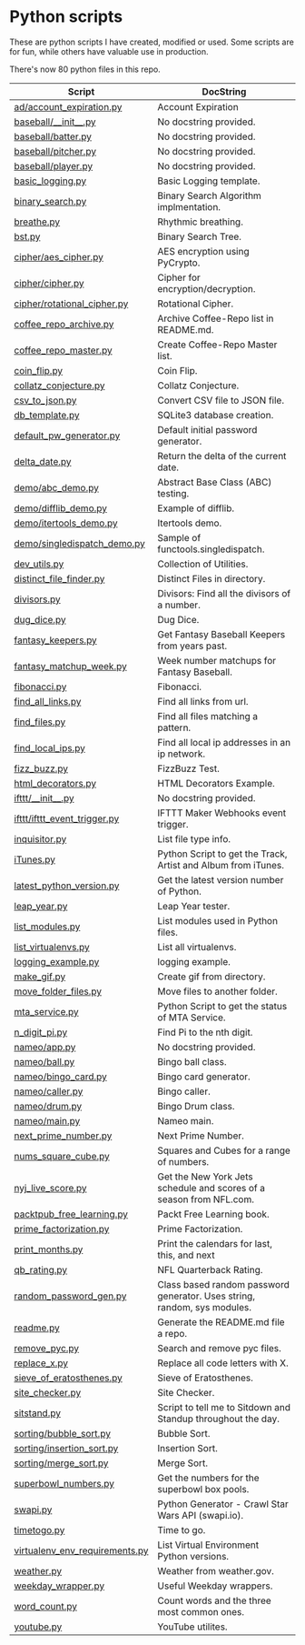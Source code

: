 # Python scripts

These are python scripts I have created, modified or used. Some scripts are for fun, while others have valuable use in production.

There's now 80 python files in this repo.

| Script  | DocString |
| ------------- | ------------- |
|<a href="./ad/account\_expiration.py">ad/account\_expiration.py</a>|Account Expiration|
|<a href="./baseball/\_\_init\_\_.py">baseball/\_\_init\_\_.py</a>|No docstring provided.|
|<a href="./baseball/batter.py">baseball/batter.py</a>|No docstring provided.|
|<a href="./baseball/pitcher.py">baseball/pitcher.py</a>|No docstring provided.|
|<a href="./baseball/player.py">baseball/player.py</a>|No docstring provided.|
|<a href="./basic\_logging.py">basic\_logging.py</a>|Basic Logging template.|
|<a href="./binary\_search.py">binary\_search.py</a>|Binary Search Algorithm implmentation.|
|<a href="./breathe.py">breathe.py</a>|Rhythmic breathing.|
|<a href="./bst.py">bst.py</a>|Binary Search Tree.|
|<a href="./cipher/aes\_cipher.py">cipher/aes\_cipher.py</a>|AES encryption using PyCrypto.|
|<a href="./cipher/cipher.py">cipher/cipher.py</a>|Cipher for encryption/decryption.|
|<a href="./cipher/rotational\_cipher.py">cipher/rotational\_cipher.py</a>|Rotational Cipher.|
|<a href="./coffee\_repo\_archive.py">coffee\_repo\_archive.py</a>|Archive Coffee-Repo list in README.md.|
|<a href="./coffee\_repo\_master.py">coffee\_repo\_master.py</a>|Create Coffee-Repo Master list.|
|<a href="./coin\_flip.py">coin\_flip.py</a>|Coin Flip.|
|<a href="./collatz\_conjecture.py">collatz\_conjecture.py</a>|Collatz Conjecture.|
|<a href="./csv\_to\_json.py">csv\_to\_json.py</a>|Convert CSV file to JSON file.|
|<a href="./db\_template.py">db\_template.py</a>|SQLite3 database creation.|
|<a href="./default\_pw\_generator.py">default\_pw\_generator.py</a>|Default initial password generator.|
|<a href="./delta\_date.py">delta\_date.py</a>|Return the delta of the current date.|
|<a href="./demo/abc\_demo.py">demo/abc\_demo.py</a>|Abstract Base Class (ABC) testing.|
|<a href="./demo/difflib\_demo.py">demo/difflib\_demo.py</a>|Example of difflib.|
|<a href="./demo/itertools\_demo.py">demo/itertools\_demo.py</a>|Itertools demo.|
|<a href="./demo/singledispatch\_demo.py">demo/singledispatch\_demo.py</a>|Sample of functools.singledispatch.|
|<a href="./dev\_utils.py">dev\_utils.py</a>|Collection of Utilities.|
|<a href="./distinct\_file\_finder.py">distinct\_file\_finder.py</a>|Distinct Files in directory.|
|<a href="./divisors.py">divisors.py</a>|Divisors: Find all the divisors of a number.|
|<a href="./dug\_dice.py">dug\_dice.py</a>|Dug Dice.|
|<a href="./fantasy\_keepers.py">fantasy\_keepers.py</a>|Get Fantasy Baseball Keepers from years past.|
|<a href="./fantasy\_matchup\_week.py">fantasy\_matchup\_week.py</a>|Week number matchups for Fantasy Baseball.|
|<a href="./fibonacci.py">fibonacci.py</a>|Fibonacci.|
|<a href="./find\_all\_links.py">find\_all\_links.py</a>|Find all links from url.|
|<a href="./find\_files.py">find\_files.py</a>|Find all files matching a pattern.|
|<a href="./find\_local\_ips.py">find\_local\_ips.py</a>|Find all local ip addresses in an ip network.|
|<a href="./fizz\_buzz.py">fizz\_buzz.py</a>|FizzBuzz Test.|
|<a href="./html\_decorators.py">html\_decorators.py</a>|HTML Decorators Example.|
|<a href="./ifttt/\_\_init\_\_.py">ifttt/\_\_init\_\_.py</a>|No docstring provided.|
|<a href="./ifttt/ifttt\_event\_trigger.py">ifttt/ifttt\_event\_trigger.py</a>|IFTTT Maker Webhooks event trigger.|
|<a href="./inquisitor.py">inquisitor.py</a>|List file type info.|
|<a href="./iTunes.py">iTunes.py</a>|Python Script to get the Track, Artist and Album from iTunes. |
|<a href="./latest\_python\_version.py">latest\_python\_version.py</a>|Get the latest version number of Python.|
|<a href="./leap\_year.py">leap\_year.py</a>|Leap Year tester.|
|<a href="./list\_modules.py">list\_modules.py</a>|List modules used in Python files.|
|<a href="./list\_virtualenvs.py">list\_virtualenvs.py</a>|List all virtualenvs.|
|<a href="./logging\_example.py">logging\_example.py</a>|logging example.|
|<a href="./make\_gif.py">make\_gif.py</a>|Create gif from directory.|
|<a href="./move\_folder\_files.py">move\_folder\_files.py</a>|Move files to another folder.|
|<a href="./mta\_service.py">mta\_service.py</a>|Python Script to get the status of MTA Service.|
|<a href="./n\_digit\_pi.py">n\_digit\_pi.py</a>|Find Pi to the nth digit.|
|<a href="./nameo/app.py">nameo/app.py</a>|No docstring provided.|
|<a href="./nameo/ball.py">nameo/ball.py</a>|Bingo ball class.|
|<a href="./nameo/bingo\_card.py">nameo/bingo\_card.py</a>|Bingo card generator.|
|<a href="./nameo/caller.py">nameo/caller.py</a>|Bingo caller.|
|<a href="./nameo/drum.py">nameo/drum.py</a>|Bingo Drum class.|
|<a href="./nameo/main.py">nameo/main.py</a>|Nameo main.|
|<a href="./next\_prime\_number.py">next\_prime\_number.py</a>|Next Prime Number.|
|<a href="./nums\_square\_cube.py">nums\_square\_cube.py</a>|Squares and Cubes for a range of numbers.|
|<a href="./nyj\_live\_score.py">nyj\_live\_score.py</a>|Get the New York Jets schedule and scores of a season from NFL.com.|
|<a href="./packtpub\_free\_learning.py">packtpub\_free\_learning.py</a>|Packt Free Learning book.|
|<a href="./prime\_factorization.py">prime\_factorization.py</a>|Prime Factorization.|
|<a href="./print\_months.py">print\_months.py</a>|Print the calendars for last, this, and next|
|<a href="./qb\_rating.py">qb\_rating.py</a>|NFL Quarterback Rating.|
|<a href="./random\_password\_gen.py">random\_password\_gen.py</a>|Class based random password generator.  Uses string, random, sys modules.|
|<a href="./readme.py">readme.py</a>|Generate the README.md file a repo.|
|<a href="./remove\_pyc.py">remove\_pyc.py</a>|Search and remove pyc files.|
|<a href="./replace\_x.py">replace\_x.py</a>|Replace all code letters with X.|
|<a href="./sieve\_of\_eratosthenes.py">sieve\_of\_eratosthenes.py</a>|Sieve of Eratosthenes.|
|<a href="./site\_checker.py">site\_checker.py</a>|Site Checker.|
|<a href="./sitstand.py">sitstand.py</a>|Script to tell me to Sitdown and Standup throughout the day.|
|<a href="./sorting/bubble\_sort.py">sorting/bubble\_sort.py</a>|Bubble Sort.|
|<a href="./sorting/insertion\_sort.py">sorting/insertion\_sort.py</a>|Insertion Sort.|
|<a href="./sorting/merge\_sort.py">sorting/merge\_sort.py</a>|Merge Sort.|
|<a href="./superbowl\_numbers.py">superbowl\_numbers.py</a>|Get the numbers for the superbowl box pools.|
|<a href="./swapi.py">swapi.py</a>|Python Generator - Crawl Star Wars API (swapi.io).|
|<a href="./timetogo.py">timetogo.py</a>|Time to go.|
|<a href="./virtualenv\_env\_requirements.py">virtualenv\_env\_requirements.py</a>|List Virtual Environment Python versions.|
|<a href="./weather.py">weather.py</a>|Weather from weather.gov.|
|<a href="./weekday\_wrapper.py">weekday\_wrapper.py</a>|Useful Weekday wrappers.|
|<a href="./word\_count.py">word\_count.py</a>|Count words and the three most common ones.|
|<a href="./youtube.py">youtube.py</a>|YouTube utilites.|
